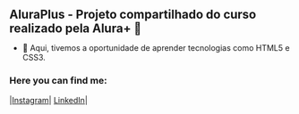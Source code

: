 <body><h1 style="font-size:150%">AluraPlus - Projeto compartilhado do curso realizado pela Alura+ 👋</h1></body>


- 👀 Aqui, tivemos a oportunidade de aprender tecnologias como HTML5 e CSS3. 


<h3>Here you can find me: </h3>

|[Instagram](https://www.instagram.com/iusley.eng/)|
[LinkedIn](https://www.linkedin.com/in/iusley-lacerda-00578a101/)|

